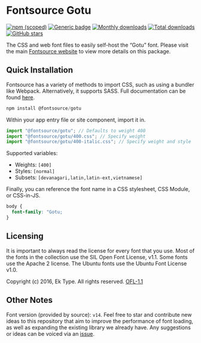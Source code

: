 # Fontsource Gotu

[![npm (scoped)](https://img.shields.io/npm/v/@fontsource/gotu?color=brightgreen)](https://www.npmjs.com/package/@fontsource/gotu) [![Generic badge](https://img.shields.io/badge/fontsource-passing-brightgreen)](https://github.com/fontsource/fontsource) [![Monthly downloads](https://badgen.net/npm/dm/@fontsource/gotu)](https://github.com/fontsource/fontsource) [![Total downloads](https://badgen.net/npm/dt/@fontsource/gotu)](https://github.com/fontsource/fontsource) [![GitHub stars](https://img.shields.io/github/stars/fontsource/fontsource.svg?style=social&label=Star)](https://github.com/fontsource/fontsource/stargazers)

The CSS and web font files to easily self-host the “Gotu” font. Please visit the main [Fontsource website](https://fontsource.org/fonts/gotu) to view more details on this package.

## Quick Installation

Fontsource has a variety of methods to import CSS, such as using a bundler like Webpack. Alternatively, it supports SASS. Full documentation can be found [here](https://beta.fontsource.org/docs/getting-started/introduction).

```javascript
npm install @fontsource/gotu
```

Within your app entry file or site component, import it in.

```javascript
import "@fontsource/gotu"; // Defaults to weight 400
import "@fontsource/gotu/400.css"; // Specify weight
import "@fontsource/gotu/400-italic.css"; // Specify weight and style

```

Supported variables:
- Weights: `[400]`
- Styles: `[normal]`
- Subsets: `[devanagari,latin,latin-ext,vietnamese]`

Finally, you can reference the font name in a CSS stylesheet, CSS Module, or CSS-in-JS.

```css
body {
  font-family: "Gotu;
}
```

## Licensing
It is important to always read the license for every font that you use.
Most of the fonts in the collection use the SIL Open Font License, v1.1. Some fonts use the Apache 2 license. The Ubuntu fonts use the Ubuntu Font License v1.0.

Copyright (c) 2016, Ek Type. All rights reserved.
[OFL-1.1](http://scripts.sil.org/OFL)

## Other Notes
Font version (provided by source): `v14`.
Feel free to star and contribute new ideas to this repository that aim to improve the performance of font loading, as well as expanding the existing library we already have. Any suggestions or ideas can be voiced via an [issue](https://github.com/fontsource/fontsource/issues).